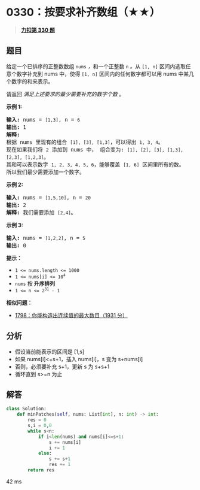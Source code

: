 # 0330：按要求补齐数组（★★）


> <u>**[力扣第 330 题](https://leetcode.cn/problems/patching-array/)**</u>

## 题目

<p>给定一个已排序的正整数数组 <code>nums</code> <em>，</em>和一个正整数 <code>n</code><em> 。</em>从 <code>[1, n]</code> 区间内选取任意个数字补充到 nums 中，使得 <code>[1, n]</code> 区间内的任何数字都可以用 nums 中某几个数字的和来表示。</p>

<p>请返回 <em>满足上述要求的最少需要补充的数字个数</em> 。</p>



<p><strong>示例 1:</strong></p>

<pre>
<strong>输入: </strong>nums = <code>[1,3]</code>, n = <code>6</code>
<strong>输出: </strong>1
<strong>解释:</strong>
根据 nums 里现有的组合 <code>[1], [3], [1,3]</code>，可以得出 <code>1, 3, 4</code>。
现在如果我们将 <code>2</code> 添加到 nums 中， 组合变为: <code>[1], [2], [3], [1,3], [2,3], [1,2,3]</code>。
其和可以表示数字 <code>1, 2, 3, 4, 5, 6</code>，能够覆盖 <code>[1, 6]</code> 区间里所有的数。
所以我们最少需要添加一个数字。</pre>

<p><strong>示例 2:</strong></p>

<pre>
<strong>输入: </strong>nums = <code>[1,5,10]</code>, n = <code>20</code>
<strong>输出:</strong> 2
<strong>解释: </strong>我们需要添加 <code>[2,4]</code>。
</pre>

<p><strong>示例 3:</strong></p>

<pre>
<strong>输入: </strong>nums = <code>[1,2,2]</code>, n = <code>5</code>
<strong>输出:</strong> 0
</pre>



<p><strong>提示：</strong></p>

<ul>
<li><code>1 &lt;= nums.length &lt;= 1000</code></li>
<li><code>1 &lt;= nums[i] &lt;= 10<sup>4</sup></code></li>
<li><code>nums</code> 按 <strong>升序排列</strong></li>
<li><code>1 &lt;= n &lt;= 2<sup>31</sup> - 1</code></li>
</ul>


**相似问题：**
- [1798：你能构造出连续值的最大数目（1931 分）](/leetcode/1798)


## 分析

- 假设当前能表示的区间是 [1,s]
- 如果 nums[i]<=s+1，插入 nums[i]，s 变为 s+nums[i]
- 否则，必须要补充 s+1，更新 s 为 s+s+1
- 循环直到 s>=n 为止

## 解答

```python
class Solution:
    def minPatches(self, nums: List[int], n: int) -> int:
        res = 0
        s,i = 0,0
        while s<n:
            if i<len(nums) and nums[i]<=s+1:
                s += nums[i]
                i += 1
            else:
                s += s+1
                res += 1
        return res
```
42 ms

